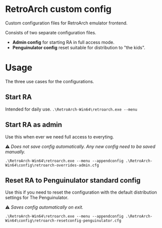 # RetroArch custom config
Custom configuration files for RetroArch emulator frontend. 

Consists of two separate configuration files. 
- **Admin config** for starting RA in full access mode.
- **Penguinulator config** reset suitable for distribution to "the kids".

# Usage
The three use cases for the configurations.

## Start RA
Intended for daily use.
`.\RetroArch-Win64\retroarch.exe --menu`

## Start RA as admin
Use this when ever we need full access to everyting.

⚠️ _Does not save config automatically. Any new config need to ba saved manually._

`.\RetroArch-Win64\retroarch.exe --menu --appendconfig .\RetroArch-Win64\config\retroarch-overrides-admin.cfg`

## Reset RA to Penguinulator standard config
Use this if you need to reset the configuration with the default distribution settings for The Penguinulator.

⚠️ _Saves config automatically on exit._

`.\RetroArch-Win64\retroarch.exe --menu --appendconfig .\RetroArch-Win64\config\retroarch-resetconfig-penguinulator.cfg`
